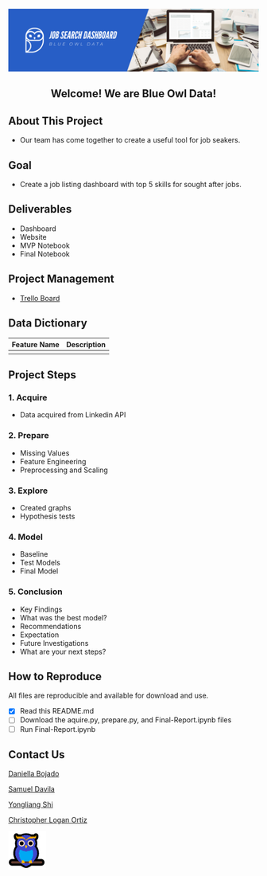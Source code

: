 ![Header](https://github.com/Blue-Owl-Data/Job-Search-Dashboard/blob/main/Blue_Owl_Data_Banner.png "Header")

 <h2 align = "center"> <b> Welcome! We are Blue Owl Data! </b></h2>

## About This Project 
- Our team has come together to create a useful tool for job seakers. 

## Goal
- Create a job listing dashboard with top 5 skills for sought after jobs.

## Deliverables
- Dashboard
- Website
- MVP Notebook
- Final Notebook

## Project Management 
- [Trello Board](https://trello.com/b/aIjJQDws/job-search-dashboard-project) 

## Data Dictionary
| Feature Name                | Description                                                   |
|-----------------------------|---------------------------------------------------------------|
|                             |                                                               |



## Project Steps
### 1. Acquire
- Data acquired from Linkedin API

### 2. Prepare
- Missing Values
- Feature Engineering
- Preprocessing and Scaling

### 3. Explore
- Created graphs
- Hypothesis tests 

### 4. Model
- Baseline
- Test Models
- Final Model
	
### 5. Conclusion
- Key Findings
- What was the best model?
- Recommendations
- Expectation
- Future Investigations
- What are your next steps?


## How to Reproduce
All files are reproducible and available for download and use.
- [x] Read this README.md
- [ ] Download the aquire.py, prepare.py, and Final-Report.ipynb files
- [ ] Run Final-Report.ipynb

## Contact Us 
[Daniella Bojado](https://github.com/dbojado)

[Samuel Davila](https://github.com/SamuelD-Data)

[Yongliang Shi](https://github.com/Yongliang-Shi)

[Christopher Logan Ortiz](https://github.com/Promeos)

![image](https://github.com/Blue-Owl-Data/Job-Search-Dashboard/blob/main/owly.png "image")
